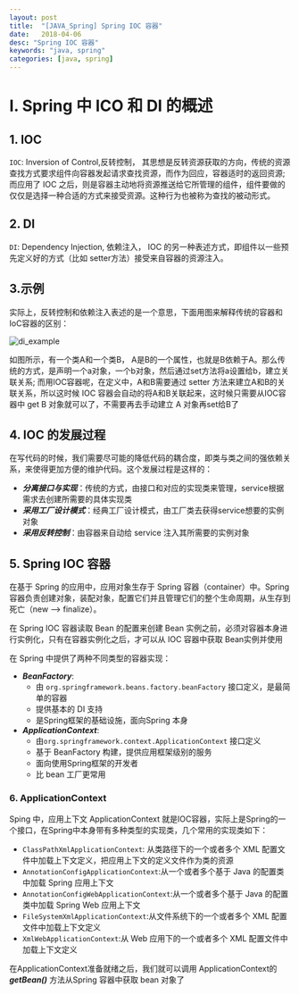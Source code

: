 ```yaml
---
layout: post
title:  "[JAVA_Spring] Spring IOC 容器"
date:   2018-04-06
desc: "Spring IOC 容器"
keywords: "java, spring"
categories: [java, spring]
---
```


# I. Spring 中 ICO 和 DI 的概述

## 1. IOC

```IOC```: Inversion of Control,反转控制， 其思想是反转资源获取的方向，传统的资源查找方式要求组件向容器发起请求查找资源，而作为回应，容器适时的返回资源; 而应用了 IOC 之后，则是容器主动地将资源推送给它所管理的组件，组件要做的仅仅是选择一种合适的方式来接受资源。这种行为也被称为查找的被动形式。

## 2. DI

```DI```: Dependency Injection, 依赖注入， IOC 的另一种表述方式，即组件以一些预先定义好的方式（比如 setter方法）接受来自容器的资源注入。

## 3.示例

实际上，反转控制和依赖注入表述的是一个意思，下面用图来解释传统的容器和IoC容器的区别：

![di_example](/assets/blog/2018/04/di_example.png)

如图所示，有一个类A和一个类B， A是B的一个属性，也就是B依赖于A。那么传统的方式，是声明一个a对象，一个b对象，然后通过set方法将a设置给b，建立关联关系; 而用IOC容器呢，在定义中，A和B需要通过 setter 方法来建立A和B的关联关系，所以这时候 IOC 容器会自动的将A和B关联起来，这时候只需要从IOC容器中 get B 对象就可以了，不需要再去手动建立 A 对象再set给B了

## 4. IOC 的发展过程

在写代码的时候，我们需要尽可能的降低代码的耦合度，即类与类之间的强依赖关系，来使得更加方便的维护代码。这个发展过程是这样的：

-   ***分离接口与实现***：传统的方式，由接口和对应的实现类来管理，service根据需求去创建所需要的具体实现类
-   ***采用工厂设计模式***：经典工厂设计模式，由工厂类去获得service想要的实例对象
-   ***采用反转控制***：由容器来自动给 service 注入其所需要的实例对象

## 5. Spring IOC 容器

在基于 Spring 的应用中，应用对象生存于 Spring 容器（container）中。Spring 容器负责创建对象，装配对象，配置它们并且管理它们的整个生命周期，从生存到死亡（new --> finalize）。

在 Spring IOC 容器读取 Bean 的配置来创建 Bean 实例之前，必须对容器本身进行实例化，只有在容器实例化之后，才可以从 IOC 容器中获取 Bean实例并使用

在 Spring 中提供了两种不同类型的容器实现：

- ***BeanFactory***:
    -   由 ```org.springframework.beans.factory.beanFactory``` 接口定义，是最简单的容器
    -   提供基本的 DI 支持
    -   是Spring框架的基础设施，面向Spring 本身
- ***ApplicationContext***:
    -   由```org.springframework.context.ApplicationContext``` 接口定义
    -   基于 BeanFactory 构建，提供应用框架级别的服务
    -   面向使用Spring框架的开发者
    -   比 bean 工厂更常用

### 6. ApplicationContext

Sping 中，应用上下文 ApplicationContext 就是IOC容器，实际上是Spring的一个接口，在Spring中本身带有多种类型的实现类，几个常用的实现类如下：

-   ```ClassPathXmlApplicationContext```: 从类路径下的一个或者多个 XML 配置文件中加载上下文定义，把应用上下文的定义文件作为类的资源
-   ```AnnotationConfigApplicationContext```:从一个或者多个基于 Java 的配置类中加载 Spring 应用上下文
-   ```AnnotationConfigWebApplicationContext```:从一个或者多个基于 Java 的配置类中加载 Spring Web 应用上下文
-   ```FileSystemXmlApplicationContext```:从文件系统下的一个或者多个 XML 配置文件中加载上下文定义
-   ```XmlWebApplicationContext```:从 Web 应用下的一个或者多个 XML 配置文件中加载上下文定义


在ApplicationContext准备就绪之后，我们就可以调用 ApplicationContext的 ***getBean()*** 方法从Spring 容器中获取 bean 对象了
